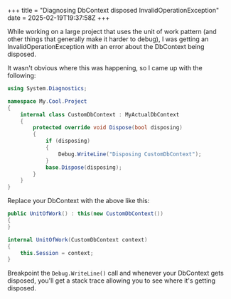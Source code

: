 +++
title = "Diagnosing DbContext disposed InvalidOperationException"
date = 2025-02-19T19:37:58Z
+++

While working on a large project that uses the unit of work pattern (and other
things that generally make it harder to debug), I was getting an
InvalidOperationException with an error about the DbContext being disposed.

It wasn't obvious where this was happening, so I came up with the following:

```cs
using System.Diagnostics;

namespace My.Cool.Project
{
    internal class CustomDbContext : MyActualDbContext
    {
        protected override void Dispose(bool disposing)
        {
            if (disposing)
            {
                Debug.WriteLine("Disposing CustomDbContext");
            }
            base.Dispose(disposing);
        }
    }
}
```

Replace your DbContext with the above like this:

```cs
public UnitOfWork() : this(new CustomDbContext())
{
}

internal UnitOfWork(CustomDbContext context)
{
    this.Session = context;
}
```

Breakpoint the `Debug.WriteLine()` call and whenever your DbContext gets
disposed, you'll get a stack trace allowing you to see where it's getting
disposed.
